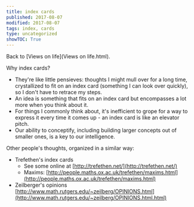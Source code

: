 ```yaml
---
title: index cards
published: 2017-08-07
modified: 2017-08-07
tags: index, cards
type: uncategorized
showTOC: True
---
```




Back to [Views on life](Views on life.html).

Why index cards?

+ They're like little pensieves: thoughts I might mull over for a long time, crystallized to fit on an index card (something I can look over quickly), so I don't have to retrace my steps.
+ An idea is something that fits on an index card but encompasses a lot more when you think about it.
+ For things I commonly think about, it's inefficient to grope for a way to express it every time it comes up - an index card is like an elevator pitch.
+ Our ability to conceptify, including building larger concepts out of smaller ones, is a key to our intelligence.

Other people's thoughts, organized in a similar way:

+ Trefethen's index cards 
    + See some online at [http://trefethen.net/](http://trefethen.net/)
    + Maxims: [http://people.maths.ox.ac.uk/trefethen/maxims.html](http://people.maths.ox.ac.uk/trefethen/maxims.html)
+ Zeilberger's opinions [http://www.math.rutgers.edu/~zeilberg/OPINIONS.html](http://www.math.rutgers.edu/~zeilberg/OPINIONS.html.html)


